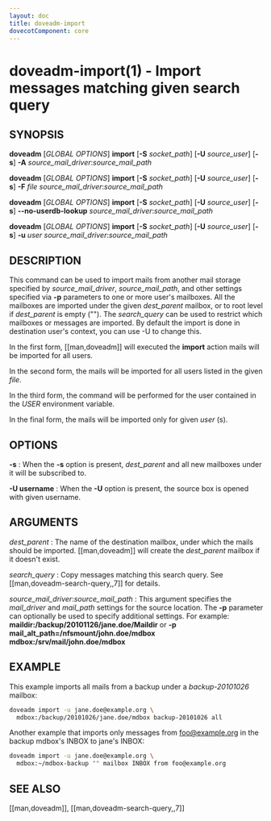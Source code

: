 ```yaml
---
layout: doc
title: doveadm-import
dovecotComponent: core
---
```


# doveadm-import(1) - Import messages matching given search query

## SYNOPSIS

**doveadm** [*GLOBAL OPTIONS*] **import**
  [**-S** *socket_path*]
  [**-U** *source_user*]
  [**-s**]
  **-A**
  *source_mail_driver*:*source_mail_path*

**doveadm** [*GLOBAL OPTIONS*] **import**
  [**-S** *socket_path*]
  [**-U** *source_user*]
  [**-s**]
  **-F** *file* *source_mail_driver*:*source_mail_path*

**doveadm** [*GLOBAL OPTIONS*] **import**
  [**-S** *socket_path*]
  [**-U** *source_user*]
  [**-s**]
  **\-\-no-userdb-lookup** *source_mail_driver*:*source_mail_path*

**doveadm** [*GLOBAL OPTIONS*] **import**
  [**-S** *socket_path*]
  [**-U** *source_user*]
  [**-s**]
  **-u** *user* *source_mail_driver*:*source_mail_path*

## DESCRIPTION

This command can be used to import mails from another mail storage
specified by *source_mail_driver*, *source_mail_path*, and other settings
specified via **-p** parameters to one or more user's mailboxes. All the
mailboxes are imported under the given *dest_parent* mailbox, or to root
level if *dest_parent* is empty (""). The *search_query* can be used to
restrict which mailboxes or messages are imported. By default the import
is done in destination user's context, you can use -U to change this.

In the first form, [[man,doveadm]] will executed the **import** action
mails will be imported for all users.

In the second form, the mails will be imported for all users listed in
the given *file*.

In the third form, the command will be performed for the user contained in the
*USER* environment variable.

In the final form, the mails will be imported only for given *user* (s).

<!-- @include: global-options.inc -->

## OPTIONS

<!-- @include: option-A.inc -->

<!-- @include: option-F-file.inc -->

<!-- @include: option-no-userdb-lookup.inc -->

<!-- @include: option-S-socket.inc -->

<!-- @include: include/option-p.inc -->

**-s**
:   When the **-s** option is present, *dest_parent* and all new
    mailboxes under it will be subscribed to.

**-U username**
:   When the **-U** option is present, the source box is opened with
    given username.

<!-- @include: option-u-user.inc -->

## ARGUMENTS

*dest_parent*
:   The name of the destination mailbox, under which the mails should be
    imported. [[man,doveadm]] will create the *dest_parent* mailbox if
    it doesn't exist.

*search_query*
:   Copy messages matching this search query. See
    [[man,doveadm-search-query,,7]] for details.

*source_mail_driver*:*source_mail_path*
:   This argument specifies the *mail_driver* and *mail_path* settings for the
    source location. The **-p** parameter can optionally be used to specify
    additional settings.
    For example: **maildir:/backup/20101126/jane.doe/Maildir** or
    **-p mail_alt_path=/nfsmount/john.doe/mdbox mdbox:/srv/mail/john.doe/mdbox**

## EXAMPLE

This example imports all mails from a backup under a *backup-20101026*
mailbox:

```sh
doveadm import -u jane.doe@example.org \
  mdbox:/backup/20101026/jane.doe/mdbox backup-20101026 all
```

Another example that imports only messages from foo@example.org in the
backup mdbox's INBOX to jane's INBOX:

```sh
doveadm import -u jane.doe@example.org \
  mdbox:~/mdbox-backup "" mailbox INBOX from foo@example.org
```

<!-- @include: reporting-bugs.inc -->

## SEE ALSO

[[man,doveadm]], [[man,doveadm-search-query,,7]]
